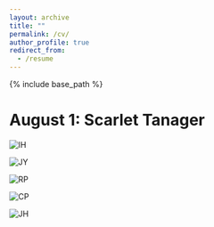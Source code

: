 ```yaml
---
layout: archive
title: ""
permalink: /cv/
author_profile: true
redirect_from:
  - /resume
---
```


{% include base_path %}




August 1: Scarlet Tanager
======
![IH](https://aicurious123.github.io/birdpage/images/8-1-I-H.jpeg?raw=true)


![JY](https://aicurious123.github.io/birdpage/images/8-1-J-Y.jpeg?raw=true)


![RP](https://aicurious123.github.io/birdpage/images/8-1-R-P.jpg?raw=true)


![CP](https://aicurious123.github.io/birdpage/images/8-1-C.P.jpg?raw=true)


![JH](https://aicurious123.github.io/birdpage/images/8-1-J-H.jpeg?raw=true)

